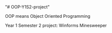 "# OOP-Y1S2-project"

OOP means Object Oriented Programming

Year 1 Semester 2 project: Winforms Minesweeper
